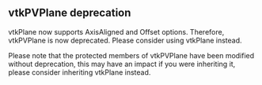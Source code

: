 ## vtkPVPlane deprecation

vtkPlane now supports AxisAligned and Offset options.
Therefore, vtkPVPlane is now deprecated. Please consider using vtkPlane instead.

Please note that the protected members of vtkPVPlane have been modified without deprecation, this may have an impact if you were inheriting it, please consider inheriting vtkPlane instead.
